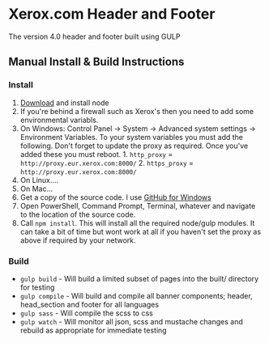 # Xerox.com Header and Footer
The version 4.0 header and footer built using GULP

## Manual Install & Build Instructions

### Install
1. [Download](https://nodejs.org/download/) and install node 
2. If you're behind a firewall such as Xerox's then you need to add some environmental variabls. 
  1. On Windows: Control Panel -> System -> Advanced system settings -> Environment Variables. To your system variables you must add the following. Don't forget to update the proxy as required. Once you've added these you must reboot.
    1. `http_proxy` = `http://proxy.eur.xerox.com:8000/`
    2. `https_proxy` = `http://proxy.eur.xerox.com:8000/`
  2. On Linux....
  3. On Mac...
3. Get a copy of the source code. I use [GitHub for Windows](https://windows.github.com/)
4. Open PowerShell, Command Prompt, Terminal, whatever and navigate to the location of the source code.
5. Call `npm install`. This will install all the required node/gulp modules. It can take a bit of time but wont work at all if you haven't set the proxy as above if required by your network.

### Build
- `gulp build` - Will build a limited subset of pages into the built/ directory for testing
- `gulp compile` - Will build and compile all banner components; header, head_section and footer for all languages
- `gulp sass` - Will compile the scss to css
- `gulp watch` - Will monitor all json, scss and mustache changes and rebuild as appropriate for immediate testing

